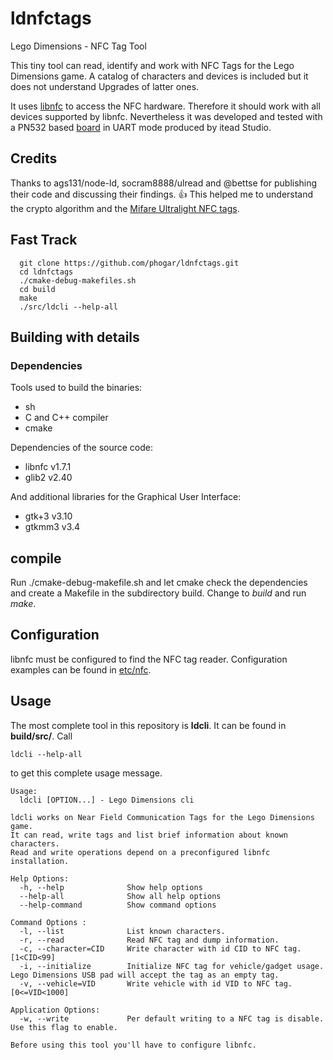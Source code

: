# ldnfctags
Lego Dimensions - NFC Tag Tool

This tiny tool can read, identify and work with NFC Tags for the Lego Dimensions game. A catalog of characters and devices is included but it does not understand Upgrades of latter ones.

It uses [libnfc](http://nfc-tools.org ) to access the NFC hardware. Therefore it should work with all devices supported by libnfc. Nevertheless it was developed and tested with a PN532 based [board](https://www.itead.cc/wiki/ITEAD_PN532_NFC_MODULE) in UART mode produced by itead Studio.

## Credits
Thanks to ags131/node-ld, socram8888/ulread and @bettse for publishing their code and discussing their findings. :+1:
This helped me to understand the crypto algorithm and the [Mifare Ultralight NFC tags](https://en.wikipedia.org/wiki/MIFARE).

## Fast Track
```
  git clone https://github.com/phogar/ldnfctags.git
  cd ldnfctags
  ./cmake-debug-makefiles.sh
  cd build
  make
  ./src/ldcli --help-all
```

## Building with details
### Dependencies

 Tools used to build the binaries:

 * sh
 * C and C++ compiler
 * cmake

Dependencies of the source code:

 * libnfc v1.7.1
 * glib2 v2.40

And additional libraries for the Graphical User Interface:

 * gtk+3  v3.10
 * gtkmm3 v3.4

## compile
Run ./cmake-debug-makefile.sh and let cmake check the dependencies and create a Makefile in the subdirectory build.
Change to *build* and run *make*.
 
## Configuration
libnfc must be configured to find the NFC tag reader.
Configuration examples can be found in [etc/nfc](etc/nfc).
## Usage
The most complete tool in this repository is **ldcli**.
It can be found in **build/src/**.
Call 
```
ldcli --help-all
```
to get this complete usage message.

```
Usage:
  ldcli [OPTION...] - Lego Dimensions cli

ldcli works on Near Field Communication Tags for the Lego Dimensions game.
It can read, write tags and list brief information about known characters.
Read and write operations depend on a preconfigured libnfc installation.

Help Options:
  -h, --help              Show help options
  --help-all              Show all help options
  --help-command          Show command options

Command Options :
  -l, --list              List known characters.
  -r, --read              Read NFC tag and dump information.
  -c, --character=CID     Write character with id CID to NFC tag. [1<CID<99]
  -i, --initialize        Initialize NFC tag for vehicle/gadget usage. Lego Dimensions USB pad will accept the tag as an empty tag.
  -v, --vehicle=VID       Write vehicle with id VID to NFC tag. [0<=VID<1000]

Application Options:
  -w, --write             Per default writing to a NFC tag is disable. Use this flag to enable.

Before using this tool you'll have to configure libnfc.
```



